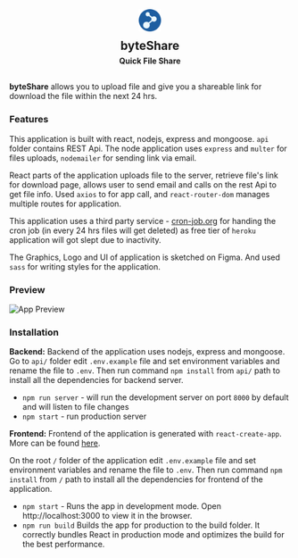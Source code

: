 <div style="text-align:center">
<img src="./public/logo.png" style="width: 40px;">
<h2 style="margin-top:10px; padding-bottom: 10px">byteShare<br><span style="font-size: 14px; ">Quick File Share</span></h2>
</div>

**byteShare** allows you to upload file and give you a shareable link for download the file within the next 24 hrs.

### Features

This application is built with react, nodejs, express and mongoose. `api` folder contains REST Api. The node application uses `express` and `multer` for files uploads, `nodemailer` for sending link via email.

React parts of the application uploads file to the server, retrieve file's link for download page, allows user to send email and calls on the rest Api to get file info. Used `axios` to for app call, and `react-router-dom` manages multiple routes for application.

This application uses a third party service - [cron-job.org](https://cron-job.org) for handing the cron job (in every 24 hrs files will get deleted) as free tier of `heroku` application will got slept due to inactivity.

The Graphics, Logo and UI of application is sketched on Figma. And used `sass` for writing styles for the application.

### Preview

![App Preview](./screenshot.gif)

### Installation

**Backend:** Backend of the application uses nodejs, express and mongoose. Go to `api/` folder
edit `.env.example` file and set environment variables and rename the file to `.env`. Then run command `npm install` from `api/` path to install all the dependencies for backend server.

- `npm run server` - will run the development server on port `8000` by default and will listen to file changes
- `npm start` - run production server

**Frontend:** Frontend of the application is generated with `react-create-app`. More can be found [here](https://github.com/facebook/create-react-app).

On the root `/` folder of the application edit `.env.example` file and set environment variables and rename the file to `.env`. Then run command `npm install` from `/` path to install all the dependencies for frontend of the application.

- `npm start` - Runs the app in development mode. Open http://localhost:3000 to view it in the browser.
- `npm run build` Builds the app for production to the build folder. It correctly bundles React in production mode and optimizes the build for the best performance.
